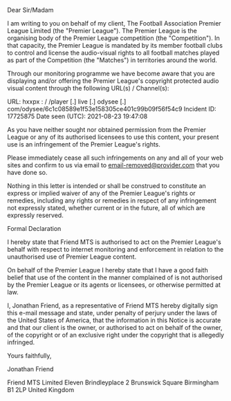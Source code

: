 Dear Sir/Madam

I am writing to you on behalf of my client, The Football Association Premier League Limited (the "Premier League"). The Premier League is the organising body of the Premier League competition (the "Competition"). In that capacity, the Premier League is mandated by its member football clubs to control and license the audio-visual rights to all football matches played as part of the Competition (the "Matches") in territories around the world.

Through our monitoring programme we have become aware that you are displaying and/or offering the Premier League&#39;s copyright protected audio visual content through the following URL(s) / Channel(s):

URL: hxxpx : / /player [.] live [.] odysee [.] com/odysee/6c1c08589e1f53e158305ce401c99b09f56f54c9
Incident ID: 17725875
Date seen (UTC): 2021-08-23 19:47:08

As you have neither sought nor obtained permission from the Premier League or any of its authorised licensees to use this content, your present use is an infringement of the Premier League&#39;s rights.

Please immediately cease all such infringements on any and all of your web sites and confirm to us via email to email-removed@provider.com that you have done so.

Nothing in this letter is intended or shall be construed to constitute an express or implied waiver of any of the Premier League&#39;s rights or remedies, including any rights or remedies in respect of any infringement not expressly stated, whether current or in the future, all of which are expressly reserved.

Formal Declaration

I hereby state that Friend MTS is authorised to act on the Premier League&#39;s behalf with respect to internet monitoring and enforcement in relation to the unauthorised use of Premier League content.

On behalf of the Premier League I hereby state that I have a good faith belief that use of the content in the manner complained of is not authorised by the Premier League or its agents or licensees, or otherwise permitted at law.

I, Jonathan Friend, as a representative of Friend MTS hereby digitally sign this e-mail message and state, under penalty of perjury under the laws of the United States of America, that the information in this Notice is accurate and that our client is the owner, or authorised to act on behalf of the owner, of the copyright or of an exclusive right under the copyright that is allegedly infringed.

Yours faithfully,

Jonathan Friend

Friend MTS Limited
Eleven Brindleyplace
2 Brunswick Square
Birmingham
B1 2LP
United Kingdom
